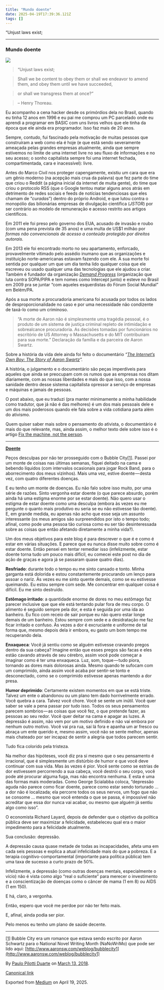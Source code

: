 ```yaml
---
title: "Mundo doente"
date: 2025-04-19T17:39:36.121Z
tags: []
---
```


“Unjust laws exist;

* * *

### Mundo doente

![](https://cdn-images-1.medium.com/max/2560/1*CT5ikLXw_YBmqWw4kT-qBg.png)

> “Unjust laws exist;

> Shall we be content to obey them or shall we endeavor to amend them, and obey them until we have succeeded,

> or shall we transgress them at once?”

> – Henry Thoreau.

Eu acompanho a cena hacker desde os primórdios dela no Brasil, quando eu tinha 12 anos em 1996 e eu pai me comprou um PC parcelado onde eu aprendi a programar em BASIC com uns livros velhos que ele tinha da época que ele ainda era programador. Isso faz mais de 20 anos.

Sempre, contudo, fui fascinado pela motivação de muitas pessoas que construíram a web como ela é hoje (e que está sendo severamente ameaçada pelas grandes empresas atualmente, ainda que sempre estivemos no limite de uma internet livre no seu fluxo de informações e no seu acesso; o sonho capitalista sempre foi uma internet fechada, compartimentada, cara e inacessível): livre.

Antes do Marco Civil nos proteger capengamente, existiu um cara que era um gênio moderno (na acepção mais crua da palavra) que fez parte do time que criou o Reddit (a página inicial da internet de muita gente), do time que criou o protocolo RSS (que o Google tentou matar alguns anos atrás em detrimento de redes sociais e feeds de notícias tendenciosas que eles chamam de “_curadas_”) dentro do próprio Android, e que lutou contra o monopólio das bilionárias empresas de divulgação científica (_JSTOR_) por ser contrário ao modelo de remuneração e acesso restrito aos artigos científicos.

Em 2011 ele foi preso pelo governo dos EUA, acusado de invasão e roubo (com uma pena prevista de 35 anos) e uma multa de US$1 milhão por _formas não convencionais de acesso a conteúdo protegido por direitos autorais._

Em 2013 ele foi encontrado morto no seu apartamento, enforcado, provavelmente vitimado pelo assédio inumano que as organizações e instituição norte-americanas estavam fazendo com ele. A sua morte foi sentida por qualquer um que um dia tenha lido qualquer coisa que ele escreveu ou usado qualquer uma das tecnologias que ele ajudou a criar. Também é fundador da organização [_Demand Progress_](https://demandprogress.org/) (organização que luta contra SOPA/PIPA e tem nomes como Intercept junto) e esteve no Brasil em 2009 pra se juntar “com aqueles esquerdistas do Fórum Social Mundial” em Belém/PA.

Após a sua morte a procuradoria americana foi acusada por todos os lados de desproporcionalidade no caso e por uma necessidade não condizente de taxá-lo como um criminoso.

> “A morte de Aaron não é simplesmente uma tragédia pessoal, é o produto de um sistema de justiça criminal repleto de intimidação e sobrealcance procuradoria. As decisões tomadas por funcionários no escritório de US Attorney o Massachusetts e do MIT contribuíram para sua morte.” Declaração da família e da parceira de Aaron Swartz.

Sobre a história da vida dele ainda foi feito o documentário _“_[_The Internet’s Own Boy: The Story of Aaron Swartz_](https://www.youtube.com/watch?v=M85UvH0TRPc)_”._

A história, o julgamento e o documentário são peças imperdíveis para aqueles que ainda se preocupam com os rumos que as empresas nos ditam diariamente, com as nossas liberdades e mais do que isso, com a nossa sanidade dentro desse sistema capitalista opressor a serviço de empresas e máquinas e jamais de pessoas.

O post abaixo, que eu traduzi (pra manter minimamente a minha habilidade como tradutor, que já não é das melhores) é um dos mais pessoais dele e um dos mais poderosos quando ele fala sobre a vida cotidiana parta além do ativismo.

Quem quiser saber mais sobre o pensamento do ativista, o documentário é mais do que relevante, mas, ainda assim, o melhor texto dele sobre isso é o artigo [Fix the machine, not the person](http://www.aaronsw.com/weblog/nummi).

* * *

[**Doente**](http://www.aaronsw.com/weblog/verysick)

Peços desculpas por não ter prosseguido com o Bubble City[\[1\]](https://mtgr18977.wordpress.com/2018/03/13/mundo-doente/#_ftn1). Passei por um monte de coisas nas últimas semanas, fiquei deitado na cama e bebendo líquidos (com intervalos ocasionais para jogar Rock Band, para o aborrecimento dos meus vizinhos). Mais uma vez, estive doente — desta vez, com quatro diferentes doenças.

E eu tenho um monte de doenças. Eu não falo sobre isso muito, por uma série de razões. Sinto vergonha estar doente (o que parece absurdo, porém ainda há uma estigma enorme por se estar doente). Não quero usar o estigma de estar doente como uma desculpa (embora às vezes eu me pergunte o quanto mais produtivo eu seria se eu não estivesse tão doente). E, em grande medida, eu apenas não acho que esse seja um assunto interessante (os meus amigos são surpreendidos por isto o tempo todo; afinal, como pode uma pessoa tão curiosa como eu ser tão desinteressada sobre as coisas que então afetando diretamente a minha vida?).

Um dos meus objetivos para este blog é para descrever o que é e como é estar em várias situações. E parece que eu nunca disse muito sobre como é estar doente. Então pensei em tentar remediar isso (infelizmente, estar doente torna tudo um pouco mais difícil, eu comecei este post no dia de ação de graças e agora já se passaram quase quatro dias).

**Resfriado**: durante todo o tempo eu me sinto cansado e tonto. Minha garganta está dolorida e estou constantemente procurando um lenço para assoar o nariz. Às vezes eu me sinto quente demais, como se eu estivesse queimando. Eu estou sempre com sede. Me concentrar em qualquer coisa é difícil. Eu me sinto destruído.

**Estômago irritado**: a quantidade enorme de dores no meu estômago faz parecer inclusive que que ele está tentando pular fora de meu corpo. O alimento é seguido sempre pela dor, e esta é seguida por uma ida ao banheiro. Eu fico com receio de sair porque eu não quero estar longe demais de um banheiro. Estou sempre com sede e a desidratação me faz ficar irritado e confuso. Às vezes a dor é excruciante e uniforme de tal forma que, mesmo depois dela ir embora, eu gasto um bom tempo me recuperando dela.

**Enxaqueca**: Você já sentiu como se alguém estivesse cravando pregos dentro da sua cabeça? Imagine então que esses pregos são facas e eles estão cavando através de seu cérebro, assim você pode começar a imaginar como é ter uma enxaqueca. Luz, som, toque — tudo piora, tornando as dores mais dolorosas ainda. Mesmo quando te sufocam com um comprimido, ainda assim você acaba por sentir-se tonto e desconectado, como se o comprimido estivesse apenas mantendo a dor presa.

**Humor deprimido**: Certamente existem momentos em que se está triste. Talvez um ente o abandonou ou um plano tem dado horrivelmente errado. Você quebra a cara. Talvez você chore. Você se sente um inútil. Você quer saber se vale a pena passar por tudo isso. Todos os seus pensamentos parecem sombrios — as coisas que você fez, o que pretende fazer, as pessoas ao seu redor. Você quer deitar na cama e apagar as luzes. A depressão é assim, não vem por um motivo definido e não vai embora por nenhum outro motivo. Você vai pra rua, sai lá fora e apanha um ar fresco ou abraça um ente querido e, mesmo assim, você não se sente melhor, apenas mais chateado por ser incapaz de sentir a alegria que todos parecem sentir.

Tudo fica colorido pela tristeza.

Na melhor das hipóteses, você diz pra si mesmo que o seu pensamento é irracional, que é simplesmente um distúrbio de humor e que você deve continuar com sua vida. Mas às vezes é pior. Você sente como se estrias de dor estivessem percorrendo a sua cabeça, você destrói o seu corpo, você pode até procurar alguma fuga, mas não encontra nenhuma. E esta é uma das formas mais moderadas. Como George Scialabba coloca, “depressão aguda não parece como ficar doente, parece como estar sendo torturado … a dor não é localizada; ela percorre todos os seus nervos, um fogo que não se consome … mesmo que você entenda o que se passa, é impossível não acreditar que essa dor nunca vai acabar, ou mesmo que alguém já sentiu algo como isso”.

O economista Richard Layard, depois de defender que o objetivo da política pública deve ser maximizar a felicidade, estabeleceu qual era o maior impedimento para a felicidade atualmente.

Sua conclusão: depressão.

A depressão causa quase metade de todas as incapacidades, afeta uma em cada seis pessoas e explica a atual infelicidade mais do que a pobreza. E a terapia cognitivo-comportamental (importante para política pública) tem uma taxa de sucesso a curto prazo de 50%.

Infelizmente, a depressão (como outras doenças mentais, especialmente o vício) não é vista como algo “real o suficiente” para merecer o investimento e a conscientização de doenças como o câncer de mama (1 em 8) ou AIDS (1 em 150).

E há, claro, a vergonha.

Então, espero que você me perdoe por não ter feito mais.

E, afinal, ainda podia ser pior.

Pelo menos eu tenho um plano de saúde decente.

* * *

[\[1\]](https://mtgr18977.wordpress.com/2018/03/13/mundo-doente/#_ftnref1) Bubble City era um romance que estava sendo escrito por Aaron Schwartz para o National Novel Writing Month (NaNoWriMo) que pode ser lido aqui: [http://www.aaronsw.com/weblog/bubblecity1](http://www.aaronsw.com/weblog/bubblecity1)

By [Paulo Pilotti Duarte](https://medium.com/@paulopilotti) on [March 13, 2018](https://medium.com/p/5fde9b25af91).

[Canonical link](https://medium.com/@paulopilotti/mundo-doente-5fde9b25af91)

Exported from [Medium](https://medium.com) on April 19, 2025.